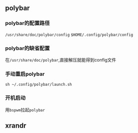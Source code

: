 ## polybar
### polybar的配置路径
`/usr/share/doc/polybar/config`
`$HOME/.config/polybar/config`

### polybar的缺省配置
在`/usr/share/doc/polybar`,直接解压就能得到config文件

### 手动重启polybar
`sh ~/.config/polybar/launch.sh`

### 开机启动
用`bspwm`拉起`polybar`

## xrandr
